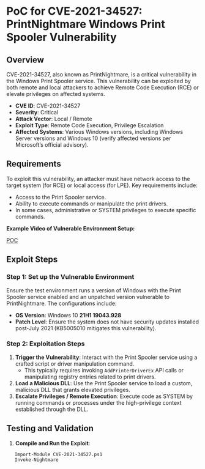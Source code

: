 # PoC for CVE-2021-34527: PrintNightmare Windows Print Spooler Vulnerability

## Overview
CVE-2021-34527, also known as PrintNightmare, is a critical vulnerability in the Windows Print Spooler service. This vulnerability can be exploited by both remote and local attackers to achieve Remote Code Execution (RCE) or elevate privileges on affected systems.

- **CVE ID**: CVE-2021-34527
- **Severity**: Critical
- **Attack Vector**: Local / Remote
- **Exploit Type**: Remote Code Execution, Privilege Escalation
- **Affected Systems**: Various Windows versions, including Windows Server versions and Windows 10 (verify affected versions per Microsoft’s official advisory).

## Requirements
To exploit this vulnerability, an attacker must have network access to the target system (for RCE) or local access (for LPE). Key requirements include:
- Access to the Print Spooler service.
- Ability to execute commands or manipulate the print drivers.
- In some cases, administrative or SYSTEM privileges to execute specific commands.

**Example Video of Vulnerable Environment Setup:**

[POC](CVE-2021-34527.mp4)


## Exploit Steps
### Step 1: Set up the Vulnerable Environment
Ensure the test environment runs a version of Windows with the Print Spooler service enabled and an unpatched version vulnerable to PrintNightmare. The configurations include:
- **OS Version**: Windows 10 **21H1 19043.928**
- **Patch Level**: Ensure the system does not have security updates installed post-July 2021 (KB5005010 mitigates this vulnerability).

### Step 2: Exploitation Steps
1. **Trigger the Vulnerability**: Interact with the Print Spooler service using a crafted script or driver manipulation command.
    - This typically requires invoking `AddPrinterDriverEx` API calls or manipulating registry entries related to print drivers.
2. **Load a Malicious DLL**: Use the Print Spooler service to load a custom, malicious DLL that grants elevated privileges.
3. **Escalate Privileges / Remote Execution**: Execute code as SYSTEM by running commands or processes under the high-privilege context established through the DLL.

## Testing and Validation
1. **Compile and Run the Exploit**:

```bash
   Import-Module CVE-2021-34527.ps1
   Invoke-Nightmare
```
